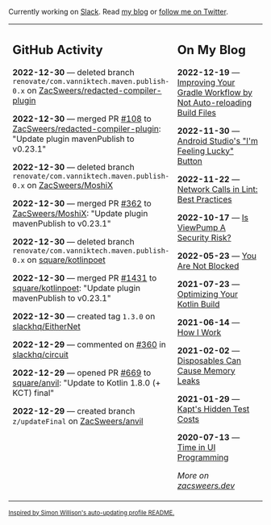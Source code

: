 Currently working on [Slack](https://slack.com/). Read [my blog](https://zacsweers.dev/) or [follow me on Twitter](https://twitter.com/ZacSweers).

<table><tr><td valign="top" width="60%">

## GitHub Activity
<!-- githubActivity starts -->
**2022-12-30** — deleted branch `renovate/com.vanniktech.maven.publish-0.x` on [ZacSweers/redacted-compiler-plugin](https://github.com/ZacSweers/redacted-compiler-plugin)

**2022-12-30** — merged PR [#108](https://github.com/ZacSweers/redacted-compiler-plugin/pull/108) to [ZacSweers/redacted-compiler-plugin](https://github.com/ZacSweers/redacted-compiler-plugin): "Update plugin mavenPublish to v0.23.1"

**2022-12-30** — deleted branch `renovate/com.vanniktech.maven.publish-0.x` on [ZacSweers/MoshiX](https://github.com/ZacSweers/MoshiX)

**2022-12-30** — merged PR [#362](https://github.com/ZacSweers/MoshiX/pull/362) to [ZacSweers/MoshiX](https://github.com/ZacSweers/MoshiX): "Update plugin mavenPublish to v0.23.1"

**2022-12-30** — deleted branch `renovate/com.vanniktech.maven.publish-0.x` on [square/kotlinpoet](https://github.com/square/kotlinpoet)

**2022-12-30** — merged PR [#1431](https://github.com/square/kotlinpoet/pull/1431) to [square/kotlinpoet](https://github.com/square/kotlinpoet): "Update plugin mavenPublish to v0.23.1"

**2022-12-30** — created tag `1.3.0` on [slackhq/EitherNet](https://github.com/slackhq/EitherNet)

**2022-12-29** — commented on [#360](https://github.com/slackhq/circuit/pull/360#issuecomment-1367570625) in [slackhq/circuit](https://github.com/slackhq/circuit)

**2022-12-29** — opened PR [#669](https://github.com/square/anvil/pull/669) to [square/anvil](https://github.com/square/anvil): "Update to Kotlin 1.8.0 (+ KCT) final"

**2022-12-29** — created branch `z/updateFinal` on [ZacSweers/anvil](https://github.com/ZacSweers/anvil)
<!-- githubActivity ends -->
</td><td valign="top" width="40%">

## On My Blog
<!-- blog starts -->
**2022-12-19** — [Improving Your Gradle Workflow by Not Auto-reloading Build Files](https://www.zacsweers.dev/improving-your-workflow-by-not-auto-reloading-build-files/)

**2022-11-30** — [Android Studio's "I'm Feeling Lucky" Button](https://www.zacsweers.dev/android-studios-im-feeling-lucky-button/)

**2022-11-22** — [Network Calls in Lint: Best Practices](https://www.zacsweers.dev/network-calls-in-lint-best-practices/)

**2022-10-17** — [Is ViewPump A Security Risk?](https://www.zacsweers.dev/is-viewpump-a-security-risk/)

**2022-05-23** — [You Are Not Blocked](https://www.zacsweers.dev/you-are-not-blocked/)

**2021-07-23** — [Optimizing Your Kotlin Build](https://www.zacsweers.dev/optimizing-your-kotlin-build/)

**2021-06-14** — [How I Work](https://www.zacsweers.dev/how-i-work/)

**2021-02-02** — [Disposables Can Cause Memory Leaks](https://www.zacsweers.dev/disposables-can-cause-memory-leaks/)

**2021-01-29** — [Kapt's Hidden Test Costs](https://www.zacsweers.dev/kapts-hidden-test-costs/)

**2020-07-13** — [Time in UI Programming](https://www.zacsweers.dev/time-in-ui/)
<!-- blog ends -->
_More on [zacsweers.dev](https://zacsweers.dev/)_
</td></tr></table>

<sub><a href="https://simonwillison.net/2020/Jul/10/self-updating-profile-readme/">Inspired by Simon Willison's auto-updating profile README.</a></sub>